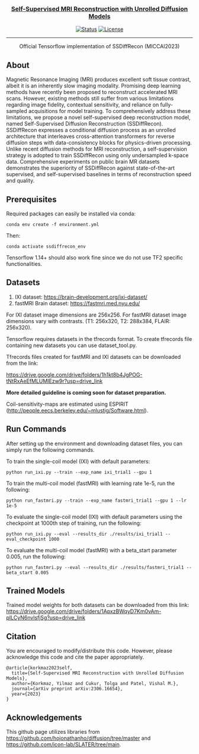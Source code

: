 <p align="center">
  <a href="" rel="noopener">
</p>

<h3 align="center">Self-Supervised MRI Reconstruction with Unrolled Diffusion Models</h3>

<div align="center">

[![Status](https://img.shields.io/badge/status-active-success.svg)]()
[![License](https://img.shields.io/badge/license-MIT-blue.svg)](/LICENSE)

</div>

---

<p align="center"> Official Tensorflow implementation of SSDiffRecon (MICCAI2023)
    <br> 
</p>


## About <a name = "about"></a>

Magnetic Resonance Imaging (MRI) produces excellent soft tissue contrast, albeit it is an inherently slow imaging modality. Promising deep learning methods have recently been proposed to reconstruct accelerated MRI scans. However, existing methods still suffer from various limitations regarding image fidelity, contextual sensitivity, and reliance on fully-sampled acquisitions for model training. To comprehensively address these limitations, we propose a novel self-supervised deep reconstruction model, named Self-Supervised Diffusion Reconstruction (SSDiffRecon). SSDiffRecon expresses a conditional diffusion process as an unrolled architecture that interleaves cross-attention transformers for reverse diffusion steps with data-consistency blocks for physics-driven processing. Unlike recent diffusion methods for MRI reconstruction, a self-supervision strategy is adopted to train SSDiffRecon using only undersampled k-space data. Comprehensive experiments on public brain MR datasets demonstrates the superiority of SSDiffRecon against state-of-the-art supervised, and self-supervised baselines in terms of reconstruction speed and quality. 

## Prerequisites <a name = "Prerequisites"></a>
Required packages can easily be installed via conda:
```
conda env create -f environment.yml
```
Then:
```
conda activate ssdiffrecon_env
```
Tensorflow 1.14+ should also work fine since we do not use TF2 specific functionalities. 

## Datasets

1) IXI dataset: https://brain-development.org/ixi-dataset/
2) fastMRI Brain dataset: https://fastmri.med.nyu.edu/

For IXI dataset image dimensions are 256x256. For fastMRI dataset image dimensions vary with contrasts. (T1: 256x320, T2: 288x384, FLAIR: 256x320).

Tensorflow requires datasets in the tfrecords format. To create tfrecords file containing new datasets you can use dataset_tool.py.

Tfrecords files created for fastMRI and IXI datasets can be downloaded from the link:

https://drive.google.com/drive/folders/1h1kt8b4JgPOG-tNtRxAeEfMLUMIEzw9r?usp=drive_link


**More detailed guideline is coming soon for dataset preparation.**

Coil-sensitivity-maps are estimated using ESPIRIT (http://people.eecs.berkeley.edu/~mlustig/Software.html). 

## Run Commands
After setting up the environment and downloading dataset files, you can simply run the following commands.

To train the single-coil model (IXI) with default parameters:
```
python run_ixi.py --train --exp_name ixi_trial1 --gpu 1
```
To train the multi-coil model (fastMRI) with learning rate 1e-5, run the following:
```
python run_fastmri.py --train --exp_name fastmri_trial1 --gpu 1 --lr 1e-5
```
To evaluate the single-coil model (IXI) with default parameters using the checkpoint at 1000th step of training, run the following:
```
python run_ixi.py --eval --results_dir ./results/ixi_trial1 --eval_checkpoint 1000
```
To evaluate the multi-coil model (fastMRI) with a beta_start parameter 0.005, run the following:
```
python run_fastmri.py --eval --results_dir ./results/fastmri_trial1 --beta_start 0.005
```
## Trained Models

Trained model weights for both datasets can be downloaded from this link: https://drive.google.com/drive/folders/1ApxzBWqyD7Km0vAm-pILCyN6nvlsfjSg?usp=drive_link

## Citation 

You are encouraged to modify/distribute this code. However, please acknowledge this code and cite the paper appropriately.
```
@article{korkmaz2023self,
  title={Self-Supervised MRI Reconstruction with Unrolled Diffusion Models},
  author={Korkmaz, Yilmaz and Cukur, Tolga and Patel, Vishal M.},
  journal={arXiv preprint arXiv:2306.16654},
  year={2023}
}
```

## Acknowledgements

This github page utilizes libraries from https://github.com/hojonathanho/diffusion/tree/master and https://github.com/icon-lab/SLATER/tree/main.

